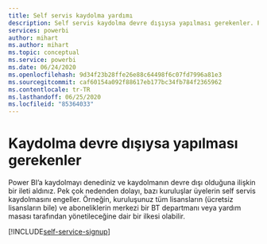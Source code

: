 ```yaml
---
title: Self servis kaydolma yardımı
description: Self servis kaydolma devre dışıysa yapılması gerekenler. Power BI hizmetine kaydolamıyorum.
services: powerbi
author: mihart
ms.author: mihart
ms.topic: conceptual
ms.service: powerbi
ms.date: 06/24/2020
ms.openlocfilehash: 9d34f23b28ffe26e88c64498f6c07fd7996a81e3
ms.sourcegitcommit: caf60154a092f88617eb177bc34fb784f2365962
ms.contentlocale: tr-TR
ms.lasthandoff: 06/25/2020
ms.locfileid: "85364033"
---
```

# <a name="what-to-do-if-sign-up-is-disabled"></a>Kaydolma devre dışıysa yapılması gerekenler

Power BI’a kaydolmayı denediniz ve kaydolmanın devre dışı olduğuna ilişkin bir ileti aldınız. Pek çok nedenden dolayı, bazı kuruluşlar üyelerin self servis kaydolmasını engeller.  Örneğin, kuruluşunuz tüm lisansların (ücretsiz lisansların bile) ve aboneliklerin merkezi bir BT departmanı veya yardım masası tarafından yönetileceğine dair bir ilkesi olabilir. 

[!INCLUDE[self-service-signup](../includes/self-service-signup-help.md)]